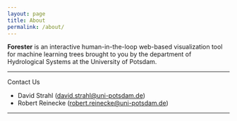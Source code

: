 ```yaml
---
layout: page
title: About
permalink: /about/
---
```


__Forester__ is an interactive human-in-the-loop web-based visualization tool for machine learning trees brought to you by the department of Hydrological Systems at the University of Potsdam.


---
Contact Us
* David Strahl ([david.strahl@uni-potsdam.de]((mailto:david.strahl@uni-potsdam.de)))
* Robert Reinecke ([robert.reinecke@uni-potsdam.de]((mailto:robert.reinecke@uni-potsdam.de)))

---